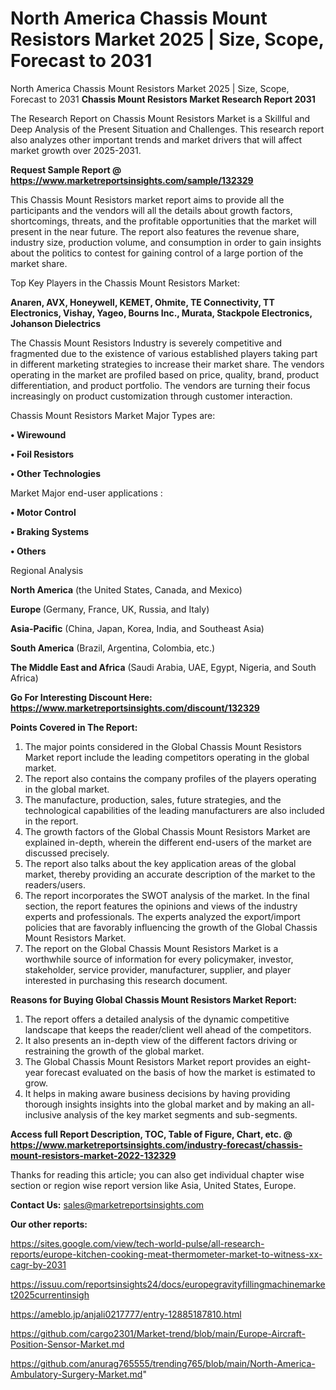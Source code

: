 # North America Chassis Mount Resistors Market 2025 | Size, Scope, Forecast to 2031
North America Chassis Mount Resistors Market 2025 | Size, Scope, Forecast to 2031
<strong>Chassis Mount Resistors Market Research Report 2031</strong>

The Research Report on Chassis Mount Resistors Market is a Skillful and Deep Analysis of the Present Situation and Challenges. This research report also analyzes other important trends and market drivers that will affect market growth over 2025-2031.

<strong>Request Sample Report @ <a href=https://www.marketreportsinsights.com/sample/132329>https://www.marketreportsinsights.com/sample/132329</a></strong>

This Chassis Mount Resistors market report aims to provide all the participants and the vendors will all the details about growth factors, shortcomings, threats, and the profitable opportunities that the market will present in the near future. The report also features the revenue share, industry size, production volume, and consumption in order to gain insights about the politics to contest for gaining control of a large portion of the market share.

Top Key Players in the Chassis Mount Resistors Market:

<strong>Anaren, AVX, Honeywell, KEMET, Ohmite, TE Connectivity, TT Electronics, Vishay, Yageo, Bourns Inc., Murata, Stackpole Electronics, Johanson Dielectrics</strong>

The Chassis Mount Resistors Industry is severely competitive and fragmented due to the existence of various established players taking part in different marketing strategies to increase their market share. The vendors operating in the market are profiled based on price, quality, brand, product differentiation, and product portfolio. The vendors are turning their focus increasingly on product customization through customer interaction.

Chassis Mount Resistors Market Major Types are:

<strong>• Wirewound

• Foil Resistors

• Other Technologies</strong>

Market Major end-user applications :

<strong>• Motor Control

• Braking Systems

• Others</strong>

Regional Analysis

</u><strong><b>North America</b></strong> (the United States, Canada, and Mexico)

<strong><b>Europe </b></strong>(Germany, France, UK, Russia, and Italy)

<strong><b>Asia-Pacific</b></strong> (China, Japan, Korea, India, and Southeast Asia)

<strong><b>South America</b></strong> (Brazil, Argentina, Colombia, etc.)

<strong><b>The Middle East and Africa</b></strong> (Saudi Arabia, UAE, Egypt, Nigeria, and South Africa)

<strong>Go For Interesting Discount Here: <a href=https://www.marketreportsinsights.com/discount/132329>https://www.marketreportsinsights.com/discount/132329</a></strong>

<strong>Points Covered in The Report:</strong>
<ol>
  <li>The major points considered in the Global Chassis Mount Resistors Market report include the leading competitors operating in the global market.</li>
  <li>The report also contains the company profiles of the players operating in the global market.</li>
  <li>The manufacture, production, sales, future strategies, and the technological capabilities of the leading manufacturers are also included in the report.</li>
  <li>The growth factors of the Global Chassis Mount Resistors Market are explained in-depth, wherein the different end-users of the market are discussed precisely.</li>
  <li>The report also talks about the key application areas of the global market, thereby providing an accurate description of the market to the readers/users.</li>
  <li>The report incorporates the SWOT analysis of the market. In the final section, the report features the opinions and views of the industry experts and professionals. The experts analyzed the export/import policies that are favorably influencing the growth of the Global Chassis Mount Resistors Market.</li>
  <li>The report on the Global Chassis Mount Resistors Market is a worthwhile source of information for every policymaker, investor, stakeholder, service provider, manufacturer, supplier, and player interested in purchasing this research document.</li>
</ol>
<strong>Reasons for Buying Global Chassis Mount Resistors Market Report:</strong>

<ol>
  <li>The report offers a detailed analysis of the dynamic competitive landscape that keeps the reader/client well ahead of the competitors.</li>
  <li>It also presents an in-depth view of the different factors driving or restraining the growth of the global market.</li>
  <li>The Global Chassis Mount Resistors Market report provides an eight-year forecast evaluated on the basis of how the market is estimated to grow.</li>
  <li>It helps in making aware business decisions by having providing thorough insights insights into the global market and by making an all-inclusive analysis of the key market segments and sub-segments.</li>
</ol>
<strong>Access full Report Description, TOC, Table of Figure, Chart, etc. @ <a href=https://www.marketreportsinsights.com/industry-forecast/chassis-mount-resistors-market-2022-132329>https://www.marketreportsinsights.com/industry-forecast/chassis-mount-resistors-market-2022-132329</a></strong>


Thanks for reading this article; you can also get individual chapter wise section or region wise report version like Asia, United States, Europe.

<strong>Contact Us:</strong>
sales@marketreportsinsights.com

<strong>Our other reports:</strong>

<a href=https://sites.google.com/view/tech-world-pulse/all-research-reports/europe-kitchen-cooking-meat-thermometer-market-to-witness-xx-cagr-by-2031>https://sites.google.com/view/tech-world-pulse/all-research-reports/europe-kitchen-cooking-meat-thermometer-market-to-witness-xx-cagr-by-2031</a>

<a href=https://issuu.com/reportsinsights24/docs/europegravityfillingmachinemarket2025currentinsigh>https://issuu.com/reportsinsights24/docs/europegravityfillingmachinemarket2025currentinsigh</a>

<a href=https://ameblo.jp/anjali0217777/entry-12885187810.html>https://ameblo.jp/anjali0217777/entry-12885187810.html</a>

<a href=https://github.com/cargo2301/Market-trend/blob/main/Europe-Aircraft-Position-Sensor-Market.md>https://github.com/cargo2301/Market-trend/blob/main/Europe-Aircraft-Position-Sensor-Market.md</a>

<a href=https://github.com/anurag765555/trending765/blob/main/North-America-Ambulatory-Surgery-Market.md>https://github.com/anurag765555/trending765/blob/main/North-America-Ambulatory-Surgery-Market.md</a>"
